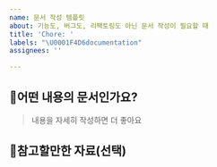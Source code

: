 ```yaml
---
name: 문서 작성 템플릿
about: 기능도, 버그도, 리팩토링도 아닌 문서 작성이 필요할 때
title: 'Chore: '
labels: "\U0001F4D6documentation"
assignees: ''

---
```


## 📜어떤 내용의 문서인가요?
>내용을 자세히 작성하면 더 좋아요

## 📖참고할만한 자료(선택)
